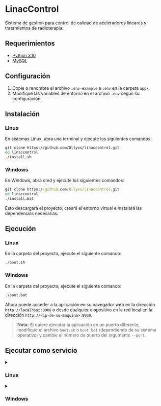 # LinacControl

Sistema de gestión para control de calidad de aceleradores lineares y tratamientos de radioterapia.

## Requerimientos

- [Python 3.10](https://www.python.org/downloads/)
- [MySQL](https://www.mysql.com/downloads/)

## Configuración

1. Copie o renombre el archivo `.env-example` a `.env` en la carpeta `app/`.
2. Modifique las variables de entorno en el archivo `.env` según su configuración.

## Instalación

### Linux

En sistemas Linux, abra una terminal y ejecute los siguientes comandos:

```bash
git clone https://github.com/Ollyxs/linaccontrol.git
cd linaccontrol
./install.sh
```

### Windows

En Windows, abra cmd y ejecute los siguientes comandos:

```cmd
git clone https://github.com/Ollyxs/linaccontrol.git
cd linaccontrol
./install.bat
```

Esto descargará el proyecto, creará el entorno virtual e instalará las dependencias necesarias.

## Ejecución

### Linux

En la carpeta del proyecto, ejecute el siguiente comando:

```bash
./boot.sh
```

### Windows

En la carpeta del proyecto, ejecute el siguiente comando:

```cmd
.\boot.bat
```

Ahora puede acceder a la aplicación en su navegador web en la dirección `http://localhost:8000` o desde cualquier dispositivo en la red local en la dirección `http://<ip-de-su-maquina>:8000`.

> **Nota:** Si quiere ejecutar la aplicación en un puerto diferente, modifique el archivo `boot.sh` o `boot.bat` (dependiendo de su sistema operativo) y cambie el número de puerto del argumento `--port`.

## Ejecutar como servicio

<details>
<summary>
  <h3>Linux</h3>
</summary>
<br>

Para crear un servicio en Linux que ejecute el script `boot.sh` y se inicie automáticamente al encender el sistema, siga estos pasos:

1. Cree un archivo de unidad de sistema para el servicio. Abra una terminal y ejecute:

   ```bash
   sudo nano /etc/systemd/system/linaccontrol.service
   ```

2. Agregue el siguiente contenido al archivo `linaccontrol.service`:

   ```ini
   [Unit]
   Description=LinacControl Service
   After=network.target

   [Service]
   ExecStart=/ruta/a/tu/proyecto/linaccontrol/boot.sh
   WorkingDirectory=/ruta/a/tu/proyecto/linaccontrol
   User=tu_usuario
   Group=tu_grupo
   Restart=always

   [Install]
   WantedBy=multi-user.target
   ```

   Asegúrese de reemplazar `/ruta/a/tu/proyecto/linaccontrol` con la ruta real a su proyecto, `tu_usuario` con su nombre de usuario y `tu_grupo` con su grupo.

3. Guarde y cierre el archivo.

4. Recargue los archivos de unidad de sistema para que el sistema reconozca el nuevo servicio:

   ```bash
   sudo systemctl daemon-reload
   ```

5. Habilite el servicio para que se inicie automáticamente al encender el sistema:

   ```bash
   sudo systemctl enable linaccontrol.service
   ```

6. Inicie el servicio:

   ```bash
   sudo systemctl start linaccontrol.service
   ```

</details>

<details>
<summary>
  <h3>Windows</h3>
</summary>
<br>

1. Descargue [NSSM](https://nssm.cc/download) y extraiga el archivo zip en una carpeta de su preferencia.
2. Abra cmd con permisos de administrador y navegue hasta el directorio donde se encuentra `nssm.exe`. Por ejemplo:

   ```cmd
   cd ruta\al\programa\nssm-X.XX\winXX
   ```

3. Ejecute el siguiente comando para instalar el servicio LinacControl:

   ```cmd
   nssm.exe install LinacControlService
   ```

   Reemplace `ruta\al\programa` por la ruta donde extrajo el archivo zip y `X.XX` y `XX` por la versión de NSSM y su arquitectura respectivamente. También puede cambiar el nombre del servicio `LinacControlService` por el que desee.

4. En la ventana que se abre, haga clic en `...` en el campo `Path` y seleccione el archivo `boot.bat` en la carpeta del proyecto. Luego haga clic en `Install service`.

5. Para iniciar el servicio, ejecute el siguiente comando:

   ```cmd
   nssm.exe start LinacControlService
   ```

Ahora puede acceder a la aplicación en su navegador web en la dirección `http://localhost:8000` o desde cualquier dispositivo en la red local en la dirección `http://<ip-de-su-maquina>:8000`. El servicio se iniciará automáticamente al encender su computadora.

</details>
